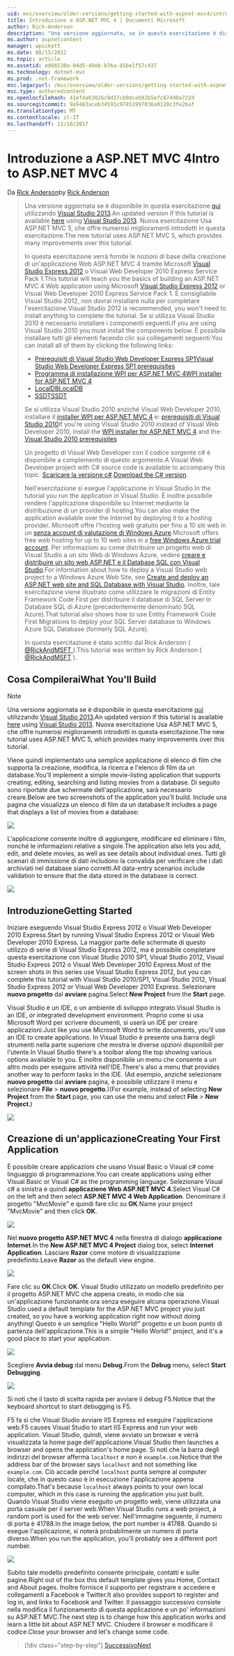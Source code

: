 ```yaml
---
uid: mvc/overview/older-versions/getting-started-with-aspnet-mvc4/intro-to-aspnet-mvc-4
title: Introduzione a ASP.NET MVC 4 | Documenti Microsoft
author: Rick-Anderson
description: "Una versione aggiornata, se in questa esercitazione è disponibile qui con Visual Studio 2013. Nuova esercitazione Usa ASP.NET MVC 5, che offre numerosi miglioramenti rispetto t..."
ms.author: aspnetcontent
manager: wpickett
ms.date: 08/15/2012
ms.topic: article
ms.assetid: ed66530a-04d5-49eb-b76a-85be1f57c437
ms.technology: dotnet-mvc
ms.prod: .net-framework
msc.legacyurl: /mvc/overview/older-versions/getting-started-with-aspnet-mvc4/intro-to-aspnet-mvc-4
msc.type: authoredcontent
ms.openlocfilehash: 41efda63026c9d17cb9dceb92b5efc87490a722d
ms.sourcegitcommit: 9a9483aceb34591c97451997036a9120c3fe2baf
ms.translationtype: MT
ms.contentlocale: it-IT
ms.lasthandoff: 11/10/2017
---
```

<a name="intro-to-aspnet-mvc-4"></a><span data-ttu-id="7a079-104">Introduzione a ASP.NET MVC 4</span><span class="sxs-lookup"><span data-stu-id="7a079-104">Intro to ASP.NET MVC 4</span></span>
====================
<span data-ttu-id="7a079-105">Da [Rick Anderson](https://github.com/Rick-Anderson)</span><span class="sxs-lookup"><span data-stu-id="7a079-105">by [Rick Anderson](https://github.com/Rick-Anderson)</span></span>

> <span data-ttu-id="7a079-106">Una versione aggiornata se è disponibile in questa esercitazione [qui](../../getting-started/introduction/getting-started.md) utilizzando [Visual Studio 2013](https://www.microsoft.com/visualstudio/eng/2013-downloads).</span><span class="sxs-lookup"><span data-stu-id="7a079-106">An updated version if this tutorial is available [here](../../getting-started/introduction/getting-started.md) using [Visual Studio 2013](https://www.microsoft.com/visualstudio/eng/2013-downloads).</span></span> <span data-ttu-id="7a079-107">Nuova esercitazione Usa ASP.NET MVC 5, che offre numerosi miglioramenti introdotti in questa esercitazione.</span><span class="sxs-lookup"><span data-stu-id="7a079-107">The new tutorial uses ASP.NET MVC 5, which provides many improvements over this tutorial.</span></span>
> 
> <span data-ttu-id="7a079-108">In questa esercitazione verrà fornite le nozioni di base della creazione di un'applicazione Web ASP.NET MVC 4 tramite Microsoft [Visual Studio Express 2012](https://www.microsoft.com/visualstudio/11/en-us/products/express) o Visual Web Developer 2010 Express Service Pack 1.</span><span class="sxs-lookup"><span data-stu-id="7a079-108">This tutorial will teach you the basics of building an ASP.NET MVC 4 Web application using Microsoft [Visual Studio Express 2012](https://www.microsoft.com/visualstudio/11/en-us/products/express) or Visual Web Developer 2010 Express Service Pack 1.</span></span> <span data-ttu-id="7a079-109">È consigliabile Visual Studio 2012, non dovrai installare nulla per completare l'esercitazione.</span><span class="sxs-lookup"><span data-stu-id="7a079-109">Visual Studio 2012 is recommended, you won't need to install anything to complete the tutorial.</span></span> <span data-ttu-id="7a079-110">Se si utilizza Visual Studio 2010 è necessario installare i componenti seguenti.</span><span class="sxs-lookup"><span data-stu-id="7a079-110">If you are using Visual Studio 2010 you must install the components below.</span></span> <span data-ttu-id="7a079-111">È possibile installare tutti gli elementi facendo clic sui collegamenti seguenti:</span><span class="sxs-lookup"><span data-stu-id="7a079-111">You can install all of them by clicking the following links:</span></span>
> 
> - [<span data-ttu-id="7a079-112">Prerequisiti di Visual Studio Web Developer Express SP1</span><span class="sxs-lookup"><span data-stu-id="7a079-112">Visual Studio Web Developer Express SP1 prerequisites</span></span>](https://www.microsoft.com/web/gallery/install.aspx?appid=VWD2010SP1Pack)
> - [<span data-ttu-id="7a079-113">Programma di installazione WPI per ASP.NET MVC 4</span><span class="sxs-lookup"><span data-stu-id="7a079-113">WPI installer for ASP.NET MVC 4</span></span>](https://go.microsoft.com/fwlink/?LinkId=243392)
> - [<span data-ttu-id="7a079-114">LocalDB</span><span class="sxs-lookup"><span data-stu-id="7a079-114">LocalDB</span></span>](https://www.microsoft.com/web/gallery/install.aspx?appid=SQLLocalDBOnly_11_0)
> - [<span data-ttu-id="7a079-115">SSDT</span><span class="sxs-lookup"><span data-stu-id="7a079-115">SSDT</span></span>](https://blogs.msdn.com/b/rickandy/archive/2012/08/02/installing-and-using-sql-server-data-tools-ssdt-on-visual-studio-2010-and-vwd.aspx)
> 
> <span data-ttu-id="7a079-116">Se si utilizza Visual Studio 2010 anziché Visual Web Developer 2010, installare il [installer WPI per ASP.NET MVC 4](https://go.microsoft.com/fwlink/?LinkId=243392) e: [prerequisiti di Visual Studio 2010](https://www.microsoft.com/web/gallery/install.aspx?appsxml=&amp;appid=VS2010SP1Pack)</span><span class="sxs-lookup"><span data-stu-id="7a079-116">If you're using Visual Studio 2010 instead of Visual Web Developer 2010, install the [WPI installer for ASP.NET MVC 4](https://go.microsoft.com/fwlink/?LinkId=243392) and the: [Visual Studio 2010 prerequisites](https://www.microsoft.com/web/gallery/install.aspx?appsxml=&amp;appid=VS2010SP1Pack)</span></span>
> 
> <span data-ttu-id="7a079-117">Un progetto di Visual Web Developer con il codice sorgente c# è disponibile a complemento di questo argomento.</span><span class="sxs-lookup"><span data-stu-id="7a079-117">A Visual Web Developer project with C# source code is available to accompany this topic.</span></span> <span data-ttu-id="7a079-118">[Scaricare la versione c#](https://code.msdn.microsoft.com/Intro-to-ASPNET-MVC-4-61d0219d/file/114480/1/MvcMovie.zip).</span><span class="sxs-lookup"><span data-stu-id="7a079-118">[Download the C# version](https://code.msdn.microsoft.com/Intro-to-ASPNET-MVC-4-61d0219d/file/114480/1/MvcMovie.zip).</span></span>
> 
> <span data-ttu-id="7a079-119">Nell'esercitazione si esegue l'applicazione in Visual Studio.</span><span class="sxs-lookup"><span data-stu-id="7a079-119">In the tutorial you run the application in Visual Studio.</span></span> <span data-ttu-id="7a079-120">È inoltre possibile rendere l'applicazione disponibile su Internet mediante la distribuzione di un provider di hosting.</span><span class="sxs-lookup"><span data-stu-id="7a079-120">You can also make the application available over the Internet by deploying it to a hosting provider.</span></span> <span data-ttu-id="7a079-121">Microsoft offre l'hosting web gratuito per fino a 10 siti web in un [senza account di valutazione di Windows Azure](https://www.windowsazure.com/en-us/pricing/free-trial/?WT.mc_id=A443DD604).</span><span class="sxs-lookup"><span data-stu-id="7a079-121">Microsoft offers free web hosting for up to 10 web sites in a [free Windows Azure trial account](https://www.windowsazure.com/en-us/pricing/free-trial/?WT.mc_id=A443DD604).</span></span> <span data-ttu-id="7a079-122">Per informazioni su come distribuire un progetto web di Visual Studio a un sito Web di Windows Azure, vedere [creare e distribuire un sito web ASP.NET e il Database SQL con Visual Studio](https://docs.microsoft.com/dotnet/azure/).</span><span class="sxs-lookup"><span data-stu-id="7a079-122">For information about how to deploy a Visual Studio web project to a Windows Azure Web Site, see [Create and deploy an ASP.NET web site and SQL Database with Visual Studio](https://docs.microsoft.com/dotnet/azure/).</span></span> <span data-ttu-id="7a079-123">Inoltre, tale esercitazione viene illustrato come utilizzare le migrazioni di Entity Framework Code First per distribuire il database di SQL Server in Database SQL di Azure (precedentemente denominato SQL Azure).</span><span class="sxs-lookup"><span data-stu-id="7a079-123">That tutorial also shows how to use Entity Framework Code First Migrations to deploy your SQL Server database to Windows Azure SQL Database (formerly SQL Azure).</span></span>
> 
> <span data-ttu-id="7a079-124">In questa esercitazione è stato scritto dal Rick Anderson ( [ @RickAndMSFT ](https://twitter.com/#!/RickAndMSFT) ).</span><span class="sxs-lookup"><span data-stu-id="7a079-124">This tutorial was written by Rick Anderson ( [@RickAndMSFT](https://twitter.com/#!/RickAndMSFT) ).</span></span>


## <a name="what-youll-build"></a><span data-ttu-id="7a079-125">Cosa Compilerai</span><span class="sxs-lookup"><span data-stu-id="7a079-125">What You'll Build</span></span>

> [!NOTE]
> <span data-ttu-id="7a079-126">Una versione aggiornata se è disponibile in questa esercitazione [qui](../../getting-started/introduction/getting-started.md) utilizzando [Visual Studio 2013](https://www.microsoft.com/visualstudio/eng/2013-downloads).</span><span class="sxs-lookup"><span data-stu-id="7a079-126">An updated version if this tutorial is available [here](../../getting-started/introduction/getting-started.md) using [Visual Studio 2013](https://www.microsoft.com/visualstudio/eng/2013-downloads).</span></span> <span data-ttu-id="7a079-127">Nuova esercitazione Usa ASP.NET MVC 5, che offre numerosi miglioramenti introdotti in questa esercitazione.</span><span class="sxs-lookup"><span data-stu-id="7a079-127">The new tutorial uses ASP.NET MVC 5, which provides many improvements over this tutorial.</span></span>


<span data-ttu-id="7a079-128">Viene quindi implementato una semplice applicazione di elenco di film che supporta la creazione, modifica, la ricerca e l'elenco di film da un database.</span><span class="sxs-lookup"><span data-stu-id="7a079-128">You'll implement a simple movie-listing application that supports creating, editing, searching and listing movies from a database.</span></span> <span data-ttu-id="7a079-129">Di seguito sono riportate due schermate dell'applicazione, sarà necessario creare.</span><span class="sxs-lookup"><span data-stu-id="7a079-129">Below are two screenshots of the application you'll build.</span></span> <span data-ttu-id="7a079-130">Include una pagina che visualizza un elenco di film da un database:</span><span class="sxs-lookup"><span data-stu-id="7a079-130">It includes a page that displays a list of movies from a database:</span></span>

![](intro-to-aspnet-mvc-4/_static/image1.png)

<span data-ttu-id="7a079-131">L'applicazione consente inoltre di aggiungere, modificare ed eliminare i film, nonché le informazioni relative a singole.</span><span class="sxs-lookup"><span data-stu-id="7a079-131">The application also lets you add, edit, and delete movies, as well as see details about individual ones.</span></span> <span data-ttu-id="7a079-132">Tutti gli scenari di immissione di dati includono la convalida per verificare che i dati archiviati nel database siano corretti.</span><span class="sxs-lookup"><span data-stu-id="7a079-132">All data-entry scenarios include validation to ensure that the data stored in the database is correct.</span></span>

![](intro-to-aspnet-mvc-4/_static/image2.png)

## <a name="getting-started"></a><span data-ttu-id="7a079-133">Introduzione</span><span class="sxs-lookup"><span data-stu-id="7a079-133">Getting Started</span></span>

<span data-ttu-id="7a079-134">Iniziare eseguendo Visual Studio Express 2012 o Visual Web Developer 2010 Express.</span><span class="sxs-lookup"><span data-stu-id="7a079-134">Start by running Visual Studio Express 2012 or Visual Web Developer 2010 Express.</span></span> <span data-ttu-id="7a079-135">La maggior parte delle schermate di questo utilizzo di serie di Visual Studio Express 2012, ma è possibile completare questa esercitazione con Visual Studio 2010 SP1, Visual Studio 2012, Visual Studio Express 2012 o Visual Web Developer 2010 Express.</span><span class="sxs-lookup"><span data-stu-id="7a079-135">Most of the screen shots in this series use Visual Studio Express 2012, but you can complete this tutorial with Visual Studio 2010/SP1, Visual Studio 2012, Visual Studio Express 2012 or Visual Web Developer 2010 Express.</span></span> <span data-ttu-id="7a079-136">Selezionare **nuovo progetto** dal **avviare** pagina.</span><span class="sxs-lookup"><span data-stu-id="7a079-136">Select **New Project** from the **Start** page.</span></span>

<span data-ttu-id="7a079-137">Visual Studio è un IDE, o un ambiente di sviluppo integrato.</span><span class="sxs-lookup"><span data-stu-id="7a079-137">Visual Studio is an IDE, or integrated development environment.</span></span> <span data-ttu-id="7a079-138">Proprio come si usa Microsoft Word per scrivere documenti, si userà un IDE per creare applicazioni.</span><span class="sxs-lookup"><span data-stu-id="7a079-138">Just like you use Microsoft Word to write documents, you'll use an IDE to create applications.</span></span> <span data-ttu-id="7a079-139">In Visual Studio è presente una barra degli strumenti nella parte superiore che mostra le diverse opzioni disponibili per l'utente.</span><span class="sxs-lookup"><span data-stu-id="7a079-139">In Visual Studio there's a toolbar along the top showing various options available to you.</span></span> <span data-ttu-id="7a079-140">È inoltre disponibile un menu che consente a un altro modo per eseguire attività nell'IDE.</span><span class="sxs-lookup"><span data-stu-id="7a079-140">There's also a menu that provides another way to perform tasks in the IDE.</span></span> <span data-ttu-id="7a079-141">(Ad esempio, anziché selezionare **nuovo progetto** dal **avviare** pagina, è possibile utilizzare il menu e selezionare **File** &gt; **nuovo progetto**.)</span><span class="sxs-lookup"><span data-stu-id="7a079-141">(For example, instead of selecting **New Project** from the **Start** page, you can use the menu and select **File** &gt; **New Project**.)</span></span>

![](intro-to-aspnet-mvc-4/_static/image3.png)

## <a name="creating-your-first-application"></a><span data-ttu-id="7a079-142">Creazione di un'applicazione</span><span class="sxs-lookup"><span data-stu-id="7a079-142">Creating Your First Application</span></span>

<span data-ttu-id="7a079-143">È possibile creare applicazioni che usano Visual Basic o Visual c# come linguaggio di programmazione.</span><span class="sxs-lookup"><span data-stu-id="7a079-143">You can create applications using either Visual Basic or Visual C# as the programming language.</span></span> <span data-ttu-id="7a079-144">Selezionare Visual c# a sinistra e quindi **applicazione Web ASP.NET MVC 4**.</span><span class="sxs-lookup"><span data-stu-id="7a079-144">Select Visual C# on the left and then select **ASP.NET MVC 4 Web Application**.</span></span> <span data-ttu-id="7a079-145">Denominare il progetto &quot;MvcMovie&quot; e quindi fare clic su **OK**.</span><span class="sxs-lookup"><span data-stu-id="7a079-145">Name your project &quot;MvcMovie&quot; and then click **OK**.</span></span>

![](intro-to-aspnet-mvc-4/_static/image4.png)

<span data-ttu-id="7a079-146">Nel **nuovo progetto ASP.NET MVC 4** nella finestra di dialogo **applicazione Internet**.</span><span class="sxs-lookup"><span data-stu-id="7a079-146">In the **New ASP.NET MVC 4 Project** dialog box, select **Internet Application**.</span></span> <span data-ttu-id="7a079-147">Lasciare **Razor** come motore di visualizzazione predefinito.</span><span class="sxs-lookup"><span data-stu-id="7a079-147">Leave **Razor** as the default view engine.</span></span>

![](intro-to-aspnet-mvc-4/_static/image5.png)

<span data-ttu-id="7a079-148">Fare clic su **OK**.</span><span class="sxs-lookup"><span data-stu-id="7a079-148">Click **OK**.</span></span> <span data-ttu-id="7a079-149">Visual Studio utilizzato un modello predefinito per il progetto ASP.NET MVC che appena creato, in modo che sia un'applicazione funzionante ora senza eseguire alcuna operazione.</span><span class="sxs-lookup"><span data-stu-id="7a079-149">Visual Studio used a default template for the ASP.NET MVC project you just created, so you have a working application right now without doing anything!</span></span> <span data-ttu-id="7a079-150">Questo è un semplice &quot;Hello World!&quot; progetto e un buon punto di partenza dell'applicazione.</span><span class="sxs-lookup"><span data-stu-id="7a079-150">This is a simple &quot;Hello World!&quot; project, and it's a good place to start your application.</span></span>

![](intro-to-aspnet-mvc-4/_static/image6.png)

<span data-ttu-id="7a079-151">Scegliere **Avvia debug** dal menu **Debug**.</span><span class="sxs-lookup"><span data-stu-id="7a079-151">From the **Debug** menu, select **Start Debugging**.</span></span>

![](intro-to-aspnet-mvc-4/_static/image7.png)

<span data-ttu-id="7a079-152">Si noti che il tasto di scelta rapida per avviare il debug F5.</span><span class="sxs-lookup"><span data-stu-id="7a079-152">Notice that the keyboard shortcut to start debugging is F5.</span></span>

<span data-ttu-id="7a079-153">F5 fa sì che Visual Studio avviare IIS Express ed eseguire l'applicazione web.</span><span class="sxs-lookup"><span data-stu-id="7a079-153">F5 causes Visual Studio to start IIS Express and run your web application.</span></span> <span data-ttu-id="7a079-154">Visual Studio, quindi, viene avviato un browser e verrà visualizzata la home page dell'applicazione.</span><span class="sxs-lookup"><span data-stu-id="7a079-154">Visual Studio then launches a browser and opens the application's home page.</span></span> <span data-ttu-id="7a079-155">Si noti che la barra degli indirizzi del browser afferma `localhost` e non è `example.com`.</span><span class="sxs-lookup"><span data-stu-id="7a079-155">Notice that the address bar of the browser says `localhost` and not something like `example.com`.</span></span> <span data-ttu-id="7a079-156">Ciò accade perché `localhost` punta sempre al computer locale, che in questo caso è in esecuzione l'applicazione appena compilato.</span><span class="sxs-lookup"><span data-stu-id="7a079-156">That's because `localhost` always points to your own local computer, which in this case is running the application you just built.</span></span> <span data-ttu-id="7a079-157">Quando Visual Studio viene eseguito un progetto web, viene utilizzata una porta casuale per il server web.</span><span class="sxs-lookup"><span data-stu-id="7a079-157">When Visual Studio runs a web project, a random port is used for the web server.</span></span> <span data-ttu-id="7a079-158">Nell'immagine seguente, il numero di porta è 41788.</span><span class="sxs-lookup"><span data-stu-id="7a079-158">In the image below, the port number is 41788.</span></span> <span data-ttu-id="7a079-159">Quando si esegue l'applicazione, si noterà probabilmente un numero di porta diverso.</span><span class="sxs-lookup"><span data-stu-id="7a079-159">When you run the application, you'll probably see a different port number.</span></span>

![](intro-to-aspnet-mvc-4/_static/image8.png)

<span data-ttu-id="7a079-160">Subito tale modello predefinito consente principale, contatti e sulle pagine.</span><span class="sxs-lookup"><span data-stu-id="7a079-160">Right out of the box this default template gives you Home, Contact and About pages.</span></span> <span data-ttu-id="7a079-161">Inoltre fornisce il supporto per registrare e accedere e collegamenti a Facebook e Twitter.</span><span class="sxs-lookup"><span data-stu-id="7a079-161">It also provides support to register and log in, and links to Facebook and Twitter.</span></span> <span data-ttu-id="7a079-162">Il passaggio successivo consiste nella modifica il funzionamento di questa applicazione e un po' informazioni su ASP.NET MVC.</span><span class="sxs-lookup"><span data-stu-id="7a079-162">The next step is to change how this application works and learn a little bit about ASP.NET MVC.</span></span> <span data-ttu-id="7a079-163">Chiudere il browser e modificare il codice.</span><span class="sxs-lookup"><span data-stu-id="7a079-163">Close your browser and let's change some code.</span></span>

>[!div class="step-by-step"]
[<span data-ttu-id="7a079-164">Successivo</span><span class="sxs-lookup"><span data-stu-id="7a079-164">Next</span></span>](adding-a-controller.md)
